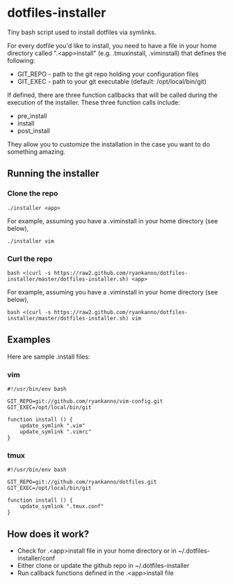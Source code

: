 dotfiles-installer
==================

Tiny bash script used to install dotfiles via symlinks.

For every dotfile you'd like to install, you need to have a file in your home
directory called ".&lt;app&gt;install" (e.g. .tmuxinstall, .viminstall)
that defines the following:

  - GIT_REPO - path to the git repo holding your configuration files
  - GIT_EXEC - path to your git executable (default: /opt/local/bin/git)

If defined, there are three function callbacks that will be called during the
execution of the installer.  These three function calls include:

  - pre_install
  - install
  - post_install

They allow you to customize the installation in the case you want to do
something amazing.

## Running the installer

### Clone the repo

`./installer <app>`

For example, assuming you have a .viminstall in your home directory (see below),

`./installer vim`

### Curl the repo

`bash <(curl -s https://raw2.github.com/ryankanno/dotfiles-installer/master/dotfiles-installer.sh) <app>`

For example, assuming you have a .viminstall in your home directory (see below),

`bash <(curl -s https://raw2.github.com/ryankanno/dotfiles-installer/master/dotfiles-installer.sh) vim`

## Examples

Here are sample .<app>install files:

### vim

    #!/usr/bin/env bash

    GIT_REPO=git://github.com/ryankanno/vim-config.git
    GIT_EXEC=/opt/local/bin/git

    function install () {
        update_symlink ".vim"
        update_symlink ".vimrc"
    }

### tmux

    #!/usr/bin/env bash

    GIT_REPO=git://github.com/ryankanno/dotfiles.git
    GIT_EXEC=/opt/local/bin/git

    function install () {
        update_symlink ".tmux.conf"
    }

## How does it work?

  - Check for .&lt;app&gt;install file in your home directory or in ~/.dotfiles-installer/conf
  - Either clone or update the github repo in ~/.dotfiles-installer
  - Run callback functions defined in the .&lt;app&gt;install file
